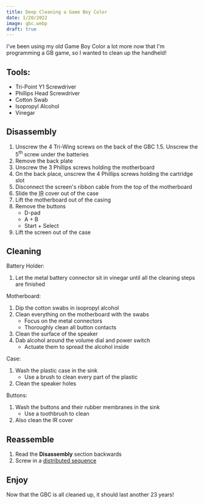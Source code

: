 ```yaml
---
title: Deep Cleaning a Game Boy Color
date: 1/20/2022
image: gbc.webp
draft: true
---
```


I've been using my old Game Boy Color a lot more now that I'm programming a GB game, so I wanted to clean up the handheld!

## Tools:

* Tri-Point Y1 Screwdriver
* Phillips Head Screwdriver
* Cotton Swab
* Isopropyl Alcohol
* Vinegar

## Disassembly

1. Unscrew the 4 Tri-Wing screws on the back of the GBC
	1.5. Unscrew the 5<sup>th</sup> screw under the batteries
2. Remove the back plate
3. Unscrew the 3 Phillips screws holding the motherboard
4. On the back place, unscrew the 4 Phillips screws holding the cartridge slot
5. Disconnect the screen's ribbon cable from the top of the motherboard
6. Slide the <abbr title="Infrared">IR</abbr> cover out of the case
7. Lift the motherboard out of the casing
8. Remove the buttons
	* D-pad
	* A + B
	* Start + Select
9. Lift the screen out of the case

## Cleaning

Battery Holder:

1.  Let the metal battery connector sit in vinegar until all the cleaning steps are finished

Motherboard:

1. Dip the cotton swabs in isopropyl alcohol
2. Clean everything on the motherboard with the swabs
	* Focus on the metal connectors
	* Thoroughly clean all button contacts
3. Clean the surface of the speaker
4. Dab alcohol around the volume dial and power switch
	* Actuate them to spread the alcohol inside

Case:

1. Wash the plastic case in the sink
	* Use a brush to clean every part of the plastic
2. Clean the speaker holes

Buttons:

1. Wash the buttons and their rubber membranes in the sink
	* Use a toothbrush to clean
2. Also clean the IR cover

## Reassemble

1. Read the **Disassembly** section backwards
2. Screw in a [distributed sequence](https://www.boltscience.com/pages/tsequence.htm)

## Enjoy

Now that the GBC is all cleaned up, it should last another 23 years!
